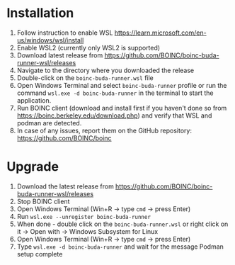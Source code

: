 # Installation

1. Follow instruction to enable WSL https://learn.microsoft.com/en-us/windows/wsl/install
2. Enable WSL2 (currently only WSL2 is supported)
3. Download latest release from https://github.com/BOINC/boinc-buda-runner-wsl/releases
4. Navigate to the directory where you downloaded the release
5. Double-click on the `boinc-buda-runner.wsl` file
6. Open Windows Terminal and select `boinc-buda-runner` profile or run the command `wsl.exe -d boinc-buda-runner` in the terminal to start the application.
7. Run BOINC client (download and install first if you haven't done so from https://boinc.berkeley.edu/download.php) and verify that WSL and podman are detected.
8. In case of any issues, report them on the GitHub repository: https://github.com/BOINC/boinc

# Upgrade

1. Download the latest release from https://github.com/BOINC/boinc-buda-runner-wsl/releases
2. Stop BOINC client
3. Open Windows Terminal (Win+R -> type `cmd` -> press Enter)
4. Run `wsl.exe --unregister boinc-buda-runner`
5. When done - double click on the `boinc-buda-runner.wsl` or right click on it -> Open with -> Windows Subsystem for Linux
6. Open Windows Terminal (Win+R -> type `cmd` -> press Enter)
7. Type `wsl.exe -d boinc-buda-runner` and wait for the message Podman setup complete